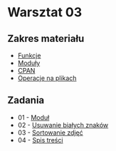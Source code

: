 # Warsztat 03

## Zakres materiału
* [Funkcje](https://github.com/slimakuj/perl/blob/master/class03/lecture.md#funkcje)
* [Moduły](https://github.com/slimakuj/perl/blob/master/class03/lecture.md#moduły)
* [CPAN](https://github.com/slimakuj/perl/blob/master/class03/lecture.md#cpan)
* [Operacje na plikach](https://github.com/slimakuj/perl/blob/master/class03/lecture.md#operacje-na-plikach)

## Zadania
* 01 \- [Moduł](https://github.com/slimakuj/perl/blob/master/class03/exercises/ex01-module.md)
* 02 \- [Usuwanie białych znaków](https://github.com/slimakuj/perl/blob/master/class03/exercises/ex02-clear_blanks.md)
* 03 \- [Sortowanie zdjęć](https://github.com/slimakuj/perl/blob/master/class03/exercises/ex03-photo_sort.md)
* 04 \- [Spis treści](https://github.com/slimakuj/perl/blob/master/class03/exercises/ex04-toc.md)
